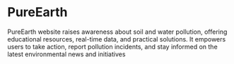 # PureEarth
PureEarth website raises awareness about soil and water pollution, offering educational resources, real-time data, and practical solutions. It empowers users to take action, report pollution incidents, and stay informed on the latest environmental news and initiatives
